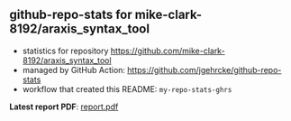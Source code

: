 ## github-repo-stats for mike-clark-8192/araxis_syntax_tool

- statistics for repository https://github.com/mike-clark-8192/araxis_syntax_tool
- managed by GitHub Action: https://github.com/jgehrcke/github-repo-stats
- workflow that created this README: `my-repo-stats-ghrs`

**Latest report PDF**: [report.pdf](https://github.com/mike-clark-8192/my-repo-stats/raw/main/mike-clark-8192/araxis_syntax_tool/latest-report/report.pdf)

